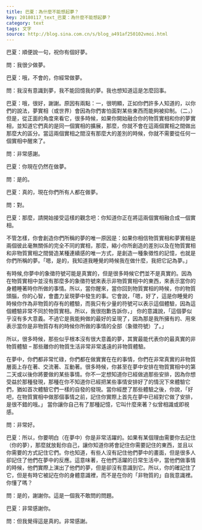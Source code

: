 ```yaml
---
title: 巴夏：為什麼不能想起夢？
key: 20180117_text_巴夏：為什麼不能想起夢？
category: text
tags: 文字
source: http://blog.sina.com.cn/s/blog_a491af250102vmoi.html
---
```


巴夏：順便說一句，祝你有個好夢。

問：我很少做夢。

巴夏：哦，不會的，你經常做夢。

問：我沒有意識到夢，我不能回憶我的夢。我也想知道這是怎麼回事。

巴夏：哦，很好，謝謝。原因有兩點：一，很明顯，正如你們許多人知道的，以你們的說法，夢實相（或世界）會因為你們害怕面對某些東西而能夠被抑制。（二，）但是，從正面的角度來看它，很多時候，如果你開始融合你的物質實相和你的夢實相，並知道它們真的是同一個實相的擴展，那麼，你就不會在這兩個實相之間做出那麼大的區分。當這兩個實相之間沒有那麼大的差別的時候，你就不需要從任何一個實相中醒來了。

問：非常感謝。

巴夏：你現在仍然在做夢。

問：是的。

巴夏：真的，現在你們所有人都在做夢。

問：對。

巴夏：那麼，請開始接受這樣的觀念吧：你知道你正在將這兩個實相融合成一個實相。

不管怎樣，你會創造你們所稱的夢的唯一原因是：如果你相信物質實相和夢實相是兩個彼此毫無關係的完全不同的實相，那麼，縮小你所創造的差別以及在物質實相和非物質實相之間營造某種連續感的唯一方式，是創造一種象徵性的記憶，也就是你們所稱的夢。「嗯，是的，我知道我睡覺的時候我在做什麼，我把它記為夢。」

有時候,你夢中的象徵符號可能是真實的，但是很多時候它們並不是真實的。因為在物質實相中並沒有那麼多的象徵符號來表示非物質實相中的東西，來表示當你的身體睡著時你所做的事情。所以，當你醒來，當你回到物質實相的時候，你的物質頭腦，你的心智，會盡力呈現夢中發生的事。它會說，「嗯，好了，這是你睡覺的時候你作為非物質的存有的體驗，而我只有少量的符號可以表示這個體驗，因為這個體驗非常不同於物質實相。所以，我很抱歉告訴你，」 你的意識說，「這個夢似乎沒有多大意義。不過它是我能夠做的最好的呈現了，因為那是我所擁有的、用來表示當你是非物質存有的時候你所做的事情的全部（象徵符號）了。」

所以，很多時候，那些似乎根本沒有很大意義的夢，其實最能代表你的最真實的非物質體驗 – 那些離你的物質生活非常非常遙遠的非物質體驗。

在夢中，你們都非常忙碌，你們都在做實實在在的事情，你們在非常真實的非物質層面上存在著、交流著、互動著。很多時候，你甚至在夢中安排在物質實相中的第二天或以後你將要做的某些事情。你不一定想知道你已經做過那些安排，因為你想受益於那種發現，那種在你不知道你已經把某些事情安排好了的情況下來體驗它們，猶如首次體驗它們一樣的自發的發現。當你經歷了那些體驗之後，你說，「好吧，在物質實相中做那個事情之前，記住你實際上首先在夢中已經對它做了安排，是很不錯的哦。」 當你讓你自己有了那種記憶，它叫什麼來著？似曾相識或即視感。

問：非常好。

巴夏：所以，你要明白（在夢中）你是非常活躍的。如果有某個理由需要你去記住（你的夢），那麼就放鬆你自己，讓你知道你將會記住你需要記住的東西，並且以你需要的方式記住它們。你也知道，有些人沒有記住他們夢中的畫面，但是很多人卻記住了他們在夢中的反應。這意味著，在他們活躍的日常生活中，當他們做事情的時候，他們實際上演出了他們的夢，但是卻沒有意識到它。所以，你的確記住了它，但是有時它被記在你的身體意識裡，而不是在你的「非物質的」自我意識裡。你懂了嗎？

問：是的，謝謝你。這是一個我不敢問的問題。

巴夏：非常感謝你。

問：但我覺得這是真的。非常感謝。
